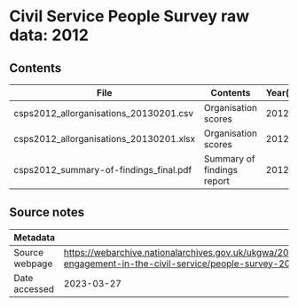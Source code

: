 # Civil Service People Survey raw data: 2012

## Contents

| File | Contents | Year(s) | Format |
| ---- | -------- | ------- | ------ |
| csps2012_allorganisations_20130201.csv | Organisation scores | 2012 | CSV |
| csps2012_allorganisations_20130201.xlsx | Organisation scores | 2012 | XLSX |
| csps2012_summary-of-findings_final.pdf | Summary of findings report | 2012 | PDF |

## Source notes

| Metadata | Value |
| -------- | ----- |
| Source webpage | https://webarchive.nationalarchives.gov.uk/ukgwa/20140310230334/http://www.civilservice.gov.uk/about/improving/employee-engagement-in-the-civil-service/people-survey-2013 |
| Date accessed | 2023-03-27 |
